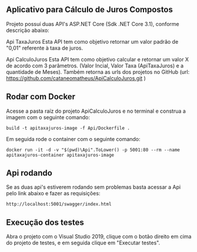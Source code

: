 <h2><b>Aplicativo para Cálculo de Juros Compostos</b></h2>

Projeto possuí duas API's ASP.NET Core (Sdk .NET Core 3.1), conforme descrição abaixo:

Api TaxaJuros
Esta API tem como objetivo retornar um valor padrão de "0,01" referente à taxa de juros.

Api CalculoJuros
Esta API tem como objetivo calcular e retornar um valor X de acordo com 3 parâmetros.
(Valor Incial, Valor Taxa (ApiTaxaJuros) e a quantidade de Meses). Também retorna as urls dos projetos no GitHub (url: https://github.com/cataneomatheus/ApiCalculoJuros.git )


<h2><b>Rodar com Docker</b></h2>

<p>Acesse a pasta raíz do projeto ApiCalculoJuros e no terminal e construa a imagem com o seguinte comando:</p>
<p><code>build -t apitaxajuros-image -f Api/Dockerfile .</code></p>

<p>Em seguida rode o container com o seguinte comando:</p>
<code>docker run -it -d -v "$(pwd)\Api".ToLower() -p 5001:80 --rm --name apitaxajuros-container apitaxajuros-image</code>

<h2><b>Api rodando</b></h2>
<p>Se as duas api's estiverem rodando sem problemas basta acessar a Api pelo link abaixo e fazer as requisições:</p></n>
<code>http://localhost:5001/swagger/index.html</code>


<h2><b>Execução dos testes</b></h2>

<p>Abra o projeto com o Visual Studio 2019, clique com o botão direito em cima do projeto de testes, e em seguida clique em "Executar testes".</p></n>
